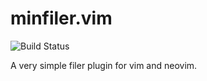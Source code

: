# minfiler.vim
![Build Status](https://github.com/notomo/minfiler.vim/workflows/ci/badge.svg?branch=master)

A very simple filer plugin for vim and neovim.
